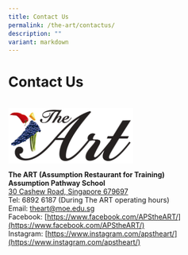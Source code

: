 ```yaml
---
title: Contact Us
permalink: /the-art/contactus/
description: ""
variant: markdown
---
```

Contact Us
==========
<br>
<img src="/images/ART/The%20ART%20Logo.png" style="width:50%" align="left">

<br clear="left">

**The ART (Assumption Restaurant for Training)**<br>
**Assumption Pathway School**<br>
[30 Cashew Road, Singapore 679697](https://goo.gl/maps/uqZipfH9X82pfNyj7)
<br>
Tel: 6892 6187 (During The ART operating hours)<br>
Email:&nbsp;[theart@moe.edu.sg](mailto:theart@moe.edu.sg)<br>
Facebook: [https://www.facebook.com/APStheART/](https://www.facebook.com/APStheART/)<br>
Instagram: [https://www.instagram.com/apstheart/](https://www.instagram.com/apstheart/)